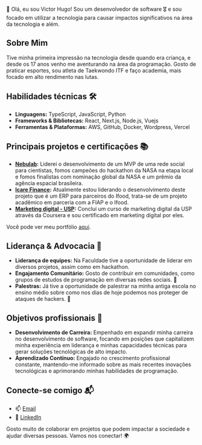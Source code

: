 👋 Olá, eu sou Victor Hugo! Sou um desenvolvedor de software 🎖️ e sou focado em utilizar a tecnologia para causar impactos significativos na área da tecnologia e além.

## Sobre Mim
Tive minha primeira impressão na tecnologia desde quando era criança, e desde os 17 anos venho me aventurando na área da programação. Gosto de praticar esportes, sou atleta de Taekwondo ITF e faço academia, mais focado em alto rendimento nas lutas.

## Habilidades técnicas 🛠️
- **Linguagens:** TypeScript, JavaScript, Python
- **Frameworks & Bibliotecas:** React, Next.js, Node.js, Vuejs
- **Ferramentas & Plataformas:** AWS, GitHub, Docker, Wordpress, Vercel

## Principais projetos e certificações 📚
- **[Nebulab](https://www.spaceappschallenge.org/2023/find-a-team/triplice-soldiers/):** Liderei o desenvolvimento de um MVP de uma rede social para cientistas, fomos campeões do hackathon da NASA na etapa local e fomos finalistas com nominação global da NASA e um prêmio da agência espacial brasileira.
- **[Icare Finance](https://www.linkedin.com/feed/update/urn:li:activity:7208981105004228610/):** Atualmente estou liderando o desenvolvimento deste projeto que é um ERP para parceiros do Ifood, trata-se de um projeto acadêmico em parceria com a FIAP e o Ifood.
- **[Marketing digital - USP](https://coursera.org/share/72b05313d32daf18f96e7a77477e0c02):** Concluí um curso de marketing digital da USP através da Coursera e sou certificado em marketing digital por eles.

Você pode ver meu portfólio [aqui](https://portfoliovhs4.vercel.app/).

## Liderança & Advocacia 🌟
- **Liderança de equipes:** Na Faculdade tive a oportunidade de liderar em diversos projetos, assim como em hackathon.
- **Engajamento Comunitário:** Gosto de contribuir em comunidades, como grupos de estudos de programação em diversas redes sociais. 🤝
- **Palestras:** Já tive a oportunidade de palestrar na minha antiga escola no ensino médio sobre como nos dias de hoje podemos nos proteger de ataques de hackers. 🎤

## Objetivos profissionais 🚀
- **Desenvolvimento de Carreira:** Empenhado em expandir minha carreira no desenvolvimento de software, focando em posições que capitalizem minha experiência em liderança e minhas capacidades técnicas para gerar soluções tecnológicas de alto impacto.
- **Aprendizado Contínuo:** Engajado no crescimento profissional constante, mantendo-me informado sobre as mais recentes inovações tecnológicas e aprimorando minhas habilidades de programação.

## Conecte-se comigo 📬
- 📫 [Email](mailto:contatovhs4@gmail.com)
- 🔗 [LinkedIn](https://linkedin.com/in/vhs4)

Gosto muito de colaborar em projetos que podem impactar a sociedade e ajudar diversas pessoas. Vamos nos conectar! 🌍
